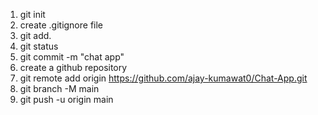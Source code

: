 1) git init
2) create .gitignore file
3) git add.
4) git status
5) git commit -m "chat app"
6) create a github repository
7) git remote add origin https://github.com/ajay-kumawat0/Chat-App.git
8) git branch -M main
9) git push -u origin main
